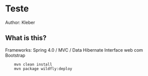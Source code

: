 Teste 
======================================================
Author: Kleber


What is this?
-------------
Frameworks:
 Spring 4.0 / MVC / Data
 Hibernate
 Interface web com Bootstrap

        mvn clean install
        mvn package wildfly:deploy
       